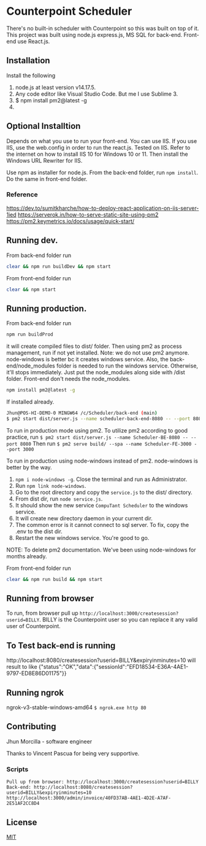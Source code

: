 # Counterpoint Scheduler

There's no built-in scheduler with Counterpoint so this was built on top of it. This project was built using node.js express.js, MS SQL for back-end. Front-end use React.js.

## Installation

Install the following
1. node.js at least version v14.17.5.
2. Any code editor like Visual Studio Code. But me I use Sublime 3.
3. $ npm install pm2@latest -g
4. 

## Optional Installtion
Depends on what you use to run your front-end. You can use IIS. If you use IIS, use the web.config in order to run the react.js.
Tested on IIS. Refer to the internet on how to install IIS 10 for Windows 10 or 11. Then install the Windows URL Rewriter for IIS.

Use npm as installer for node.js. From the back-end folder, run `npm install`. Do the same in front-end folder.

### Reference
https://dev.to/sumitkharche/how-to-deploy-react-application-on-iis-server-1ied
https://serverok.in/how-to-serve-static-site-using-pm2
https://pm2.keymetrics.io/docs/usage/quick-start/




## Running dev.
From back-end folder run

```bash
clear && npm run buildDev && npm start
```
From front-end folder run
```bash
clear && npm start
```

## Running production.
From back-end folder run

```bash
npm run buildProd
```
it will create compiled files to dist/ folder.
Then using pm2 as process management, run if not yet installed.
Note: we do not use pm2 anymore. node-windows is better bc it creates windows service.
	Also, the back-end/node_modules folder is needed to run the windows service. Otherwise, it'll stops immediately.
	Just put the node_modules along side with /dist folder.
	Front-end don't needs the node_modules.
```bash
npm install pm2@latest -g
```
If installed already.
```bash
Jhun@POS-HI-DEMO-0 MINGW64 /c/Scheduler/back-end (main)
$ pm2 start dist/server.js --name scheduler-back-end-8080 -- --port 8080
```

To run in production mode using pm2.
To utilize pm2 according to good practice, run `$ pm2 start dist/server.js --name Scheduler-BE-8080 -- --port 8080`
Then run `$ pm2 serve build/ --spa --name Scheduler-FE-3000 --port 3000`


To run in production using node-windows instead of pm2. node-windows is better by the way.
1. `npm i node-windows -g`. Close the terminal and run as Administrator.
2. Run `npm link node-windows`.
3. Go to the root directory and copy the `service.js` to the dist/ directory.
4. From dist dir, run `node service.js`.
5. It should show the new service `CompuTant Scheduler` to the windows service.
6. It will create new directory daemon in your current dir.
7. The common error is it cannot connect to sql server. To fix, copy the .env to the dist dir.
8. Restart the new windows service. You're good to go. 


NOTE: To delete pm2 documentation. We've been using node-windows for months already.


From front-end folder run
```bash
clear && npm run build && npm start
```

## Running from browser
To run, from browser pull up `http://localhost:3000/createsession?userid=BILLY`. BILLY is the Counterpoint user so you can replace it any valid user of Counterpoint.

## To Test back-end is running
http://localhost:8080/createsession?userid=BILLY&expiryinminutes=10 will result to like
	{"status":"OK","data":{"sessionId":"EFD18534-E36A-4AE1-9797-ED8E86D01175"}}

## Running ngrok
ngrok-v3-stable-windows-amd64
`$ ngrok.exe http 80`

## Contributing

Jhun Morcilla - software engineer

Thanks to Vincent Pascua for being very supportive.

### Scripts
```
Pull up from browser: http://localhost:3000/createsession?userid=BILLY
Back-end: http://localhost:8080/createsession?userid=BILLY&expiryinminutes=10
http://localhost:3000/admin/invoice/40FD37AB-4AE1-4D2E-A7AF-2E51AF2CC8D4
```

## License

[MIT](https://choosealicense.com/licenses/mit/)